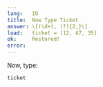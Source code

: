 ```yaml
---
lang:   ID
title:  Now Type Ticket
answer: \[(\d+(, )?){2,}\]
load:   ticket = [12, 47, 35]
ok:     Restored!
error:  
---
```


Now, type:

    ticket
